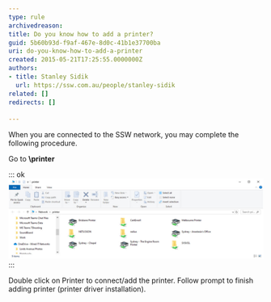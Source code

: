 ```yaml
---
type: rule
archivedreason: 
title: Do you know how to add a printer?
guid: 5b60b93d-f9af-467e-8d0c-41b1e37700ba
uri: do-you-know-how-to-add-a-printer
created: 2015-05-21T17:25:55.0000000Z
authors:
- title: Stanley Sidik
  url: https://ssw.com.au/people/stanley-sidik
related: []
redirects: []

---
```


When you are connected to the SSW network, you may complete the following procedure.

Go to **\\printer**

<!--endintro-->

::: ok  
![Figure: Printers listed in Printer Server](printers.jpg)  
:::  

Double click on Printer to connect/add the printer. Follow prompt to finish adding printer (printer driver installation).
